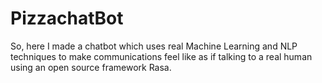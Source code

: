 # PizzachatBot
So, here I made a chatbot which uses real Machine Learning and NLP techniques to make communications feel like as if talking to a real human using an open source framework Rasa.
